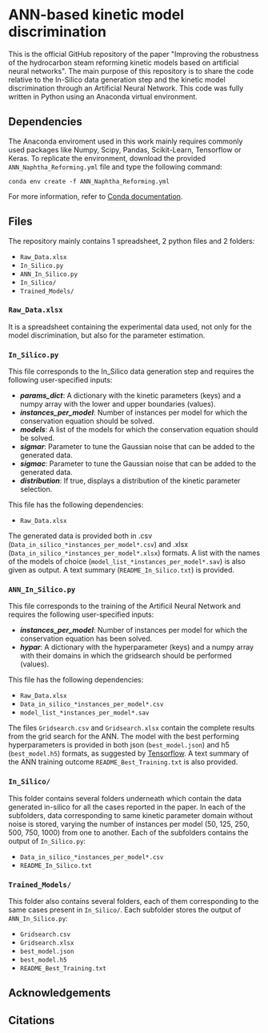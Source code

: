 # ANN-based kinetic model discrimination 
This is the official GitHub repository of the paper "Improving the robustness of the hydrocarbon steam reforming kinetic models based on artificial neural networks". The main purpose of this repository is to share the code relative to the In-Silico data generation step and the kinetic model discrimination through an Artificial Neural Network. This code was fully written in Python using an Anaconda virtual environment.

## Dependencies
The Anaconda enviroment used in this work mainly requires commonly used packages like Numpy, Scipy, Pandas, Scikit-Learn, Tensorflow or Keras. To replicate the environment, download the provided ```ANN_Naphtha_Reforming.yml``` file and type the following command:
```
conda env create -f ANN_Naphtha_Reforming.yml
```
For more information, refer to [Conda documentation](https://conda.io/projects/conda/en/latest/user-guide/tasks/manage-environments.html#creating-an-environment-from-an-environment-yml-file).

## Files
The repository mainly contains 1 spreadsheet, 2 python files and 2 folders:
- ```Raw_Data.xlsx```
- ```In_Silico.py```
- ```ANN_In_Silico.py```
- ```In_Silico/```
- ```Trained_Models/```

### ```Raw_Data.xlsx```
It is a spreadsheet containing the experimental data used, not only for the model discrimination, but also for the parameter estimation.

### ```In_Silico.py```
This file corresponds to the In_Silico data generation step and requires the following user-specified inputs:
- ***params_dict***: A dictionary with the kinetic parameters (keys) and a numpy array with the lower and upper boundaries (values).
- ***instances_per_model***: Number of instances per model for which the conservation equation should be solved.
- ***models***: A list of the models for which the conservation equation should be solved.
- ***sigmar***: Parameter to tune the Gaussian noise that can be added to the generated data.
- ***sigmac***: Parameter to tune the Gaussian noise that can be added to the generated data.
- ***distribution***: If true, displays a distribution of the kinetic parameter selection.

This file has the following dependencies:
- ```Raw_Data.xlsx```

The generated data is provided both in .csv (```Data_in_silico_*instances_per_model*.csv```) and .xlsx (```Data_in_silico_*instances_per_model*.xlsx```) formats. A list with the names of the models of choice (```model_list_*instances_per_model*.sav```) is also given as output. A text summary (```README_In_Silico.txt```) is provided.

### ```ANN_In_Silico.py```
This file corresponds to the training of the Artificil Neural Network and requires the following user-specified inputs:
- ***instances_per_model***: Number of instances per model for which the conservation equation has been solved.
- ***hypar***: A dictionary with the hyperparameter (keys) and a numpy array with their domains in which the gridsearch should be performed (values).

This file has the following dependencies:
- ```Raw_Data.xlsx```
- ```Data_in_silico_*instances_per_model*.csv```
- ```model_list_*instances_per_model*.sav```

The files ```Gridsearch.csv``` and ```Gridsearch.xlsx``` contain the complete results from the grid search for the ANN. The model with the best performing hyperparameters is provided in both json (```best_model.json```) and h5 (```best_model.h5```) formats, as suggested by [Tensorflow](https://www.tensorflow.org/guide/keras/save_and_serialize). A text summary of the ANN training outcome ```README_Best_Training.txt``` is also provided.

### ```In_Silico/```
This folder contains several folders underneath which contain the data generated in-silico for all the cases reported in the paper. In each of the subfolders, data corresponding to same kinetic parameter domain without noise is stored, varying the number of instances per model (50, 125, 250, 500, 750, 1000) from one to another. Each of the subfolders contains the output of ```In_Silico.py```:
- ```Data_in_silico_*instances_per_model*.csv```
- ```README_In_Silico.txt```

### ```Trained_Models/```
This folder also contains several folders, each of them corresponding to the same cases present in ```In_Silico/```. Each subfolder stores the output of ```ANN_In_Silico.py```:
- ```Gridsearch.csv``` 
- ```Gridsearch.xlsx```
- ```best_model.json```
- ```best_model.h5```
- ```README_Best_Training.txt``` 

## Acknowledgements

## Citations

